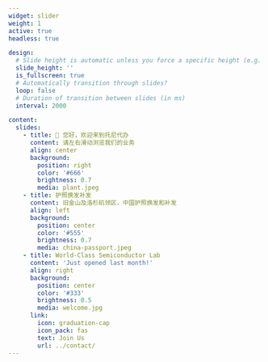 ```yaml
---
widget: slider
weight: 1
active: true
headless: true

design:
  # Slide height is automatic unless you force a specific height (e.g. '400px')
  slide_height: ''
  is_fullscreen: true
  # Automatically transition through slides?
  loop: false
  # Duration of transition between slides (in ms)
  interval: 2000

content:
  slides:
    - title: 👋 您好，欢迎来到托尼代办
      content: 请左右滑动浏览我们的业务
      align: center
      background:
        position: right
        color: '#666'
        brightness: 0.7
        media: plant.jpeg
    - title: 护照换发补发
      content: 旧金山及洛杉矶领区，中国护照换发和补发
      align: left
      background:
        position: center
        color: '#555'
        brightness: 0.7
        media: china-passport.jpeg
    - title: World-Class Semiconductor Lab
      content: 'Just opened last month!'
      align: right
      background:
        position: center
        color: '#333'
        brightness: 0.5
        media: welcome.jpg
      link:
        icon: graduation-cap
        icon_pack: fas
        text: Join Us
        url: ../contact/
---
```

